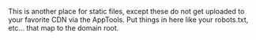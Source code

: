 This is another place for static files, except these do not get uploaded to your favorite CDN via the AppTools. Put things in here like your robots.txt, etc... that map to the domain root.

